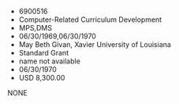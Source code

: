 * 6900516
* Computer-Related Curriculum Development
* MPS,DMS
* 06/30/1969,06/30/1970
* May Beth Givan, Xavier University of Louisiana
* Standard Grant
*   name not available
* 06/30/1970
* USD 8,300.00

NONE